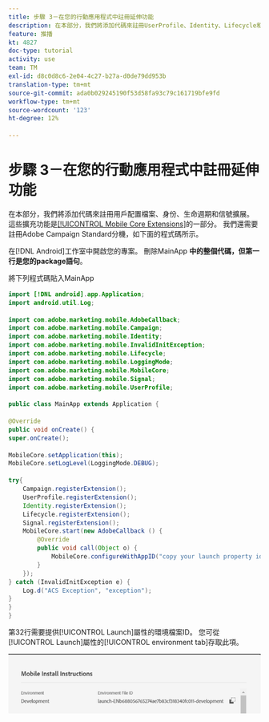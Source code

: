 ```yaml
---
title: 步驟 3－在您的行動應用程式中註冊延伸功能
description: 在本部分，我們將添加代碼來註冊UserProfile、Identity、Lifecycle和Signal擴展。
feature: 推播
kt: 4827
doc-type: tutorial
activity: use
team: TM
exl-id: d8c0d8c6-2e04-4c27-b27a-d0de79dd953b
translation-type: tm+mt
source-git-commit: ada0b029245190f53d58fa93c79c161719bfe9fd
workflow-type: tm+mt
source-wordcount: '123'
ht-degree: 12%

---
```


# 步驟 3－在您的行動應用程式中註冊延伸功能

在本部分，我們將添加代碼來註冊用戶配置檔案、身份、生命週期和信號擴展。 這些擴充功能是[[!UICONTROL Mobile Core Extensions]](https://aep-sdks.gitbook.io/docs/using-mobile-extensions/mobile-core)的一部分。 我們還需要註冊Adobe Campaign Standard分機，如下面的程式碼所示。

在[!DNL Android]工作室中開啟您的專案。 刪除MainApp **中的整個代碼，但第一行是您的package語句**。

將下列程式碼貼入MainApp

<!--
Removed `{.line-numbers}` below
-->

```java
import [!DNL android].app.Application;
import android.util.Log;

import com.adobe.marketing.mobile.AdobeCallback;
import com.adobe.marketing.mobile.Campaign;
import com.adobe.marketing.mobile.Identity;
import com.adobe.marketing.mobile.InvalidInitException;
import com.adobe.marketing.mobile.Lifecycle;
import com.adobe.marketing.mobile.LoggingMode;
import com.adobe.marketing.mobile.MobileCore;
import com.adobe.marketing.mobile.Signal;
import com.adobe.marketing.mobile.UserProfile;

public class MainApp extends Application {

@Override
public void onCreate() {
super.onCreate();

MobileCore.setApplication(this);
MobileCore.setLogLevel(LoggingMode.DEBUG);

try{
    Campaign.registerExtension();
    UserProfile.registerExtension();
    Identity.registerExtension();
    Lifecycle.registerExtension();
    Signal.registerExtension();
    MobileCore.start(new AdobeCallback () {
        @Override
        public void call(Object o) {
            MobileCore.configureWithAppID("copy your launch property id here");
        }
    });
} catch (InvalidInitException e) {
    Log.d("ACS Exception", "exception");
}
}
}
```

第32行需要提供[!UICONTROL  Launch]屬性的環境檔案ID。 您可從[!UICONTROL Launch]屬性的[!UICONTROL environment tab]存取此項。

![launch-id](assets/launch-id-property.PNG)
